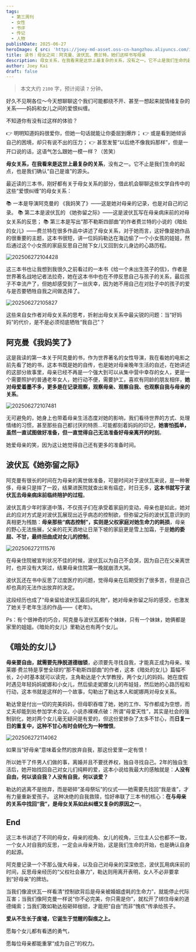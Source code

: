 ```yaml
---
tags:
  - 第三周刊
  - 女性
  - 书评
  - 传记
  - 人物
publishDate: 2025-06-27
heroImage: { src: 'https://joey-md-asset.oss-cn-hangzhou.aliyuncs.com/img/202506272104428.png', inferSize: true}
title: 读书｜母女之间：阿克曼、波伏瓦、费兰特，她们这样书写母亲
description: 母女关系，在我看来是这世上最复杂的关系，没有之一。它不止是我们生命的起点，也是我们确认“自己是谁”的源头。
author: Joey Kai
draft: false
---
```


> 本文大约 `2100` 字，预计阅读 `7` 分钟。

好久不见啊各位～今天想聊聊这个我们可能都绕不开、甚至一想起来就情绪复杂的关系——妈妈和女儿之间的爱恨纠缠。

不知道你有没有过这样的体验？

👉 明明知道妈妈很爱你，但她一句话就能让你委屈到爆炸；
👉 或是看到她倾诉自己的困境，却只有说不出的压力；
👉 甚至发誓“以后绝不像我妈那样”，但是一开口说的话，这语气怎么跟她一模一样？（苦笑）

**母女关系，在我看来是这世上最复杂的关系**，没有之一。它不止是我们生命的起点，也是我们确认“自己是谁”的源头。

最近读的三本书，刚好都有关于母女关系的部分，借此机会聊聊这些文学自传中的这些“爱恨纠缠”的母女关系：

📚 一本是导演阿克曼的 《我妈笑了》——这是她对母亲的记录，也是对自己的记录。
📚 第二本是波伏瓦的 《她弥留之际》——这是波伏瓦写在母亲病床前的对母女关系的反思；
📚 第三本是写出“那不勒斯四部曲”的作者费兰特的小说的《暗处的女儿》——费兰特在很多作品中讲述了母女关系，对于她而言，这好像是她作品的很重要的主题，这本书很短，讲一位妈妈勒达在海边偷了一个小女孩的娃娃，然后通过这个小女孩的家庭反思自己抛下女儿又回到女儿身边的心路历程。

![202506272104428](../assets/2025/202506272104428.png)


这三本书也让我想到我很久之前看过的一本书《给一个未出生孩子的信》，作者是世界著名战地记者法拉奇，她在这本书中也在不停反思自己与孩子的关系，最后孩子不幸流产了，但她却感受到了一丝庆幸，因为她不用自己在对肚子中的孩子的爱与是否要牺牲自我之间做选择了。

![202506272105827](../assets/2025/202506272105827.png)


这些来自女作者对母女关系的思考，折射出母女关系中最尖锐的问题：当“好妈妈”的代价，是不是必须彻底牺牲“我自己”？

## 阿克曼《我妈笑了》

这是我读的第一本关于阿克曼的书，作为世界著名的女性导演，我在看她的电影之前先看了她的书，这本书既是她的自传，也是她对母亲晚年生活的自述，在她讲述的这部分故事里，母亲已经不再是一个强大到可以从集中营中幸存的女人，更是一个需要照护的普通老年女人，她行动不便，需要护工，喜欢有同龄的朋友相伴，**她对母爱着墨不多，更多是在记录观察，观察母亲、观察自我、也观察自我与母亲的关系**。

![202506272107481](../assets/2025/202506272107481.png)

无可避免的，她身上也带着母亲生活态度对她的影响，我们看待世界的方式、处理情绪的习惯，甚至那些自己都讨厌的特质…可能都刻着妈妈的印记，**她害怕孤单，虽然一直试图做好准备，但一直觉得自己无法准备好母亲离开的时刻**。

她爱母亲的笑，因为这让她觉得自己还有更多的准备时间。


## 波伏瓦《她弥留之际》

阿克曼有很长的时间在为母亲的离世做准备，可是时间对于波伏瓦来说，是一种奢侈，母亲只是摔了一跤，结果进医院就查出来有癌症，时日无多，**这本书就写于波伏瓦去母亲病床前临终陪护的过程**。

波伏瓦青少年时家道中落，不仅孩子们在承受着家庭的变动，母亲也是如此，她对此的应对方式是对波伏瓦展现出近乎病态的控制欲，但弥留之际的波伏瓦意识到的真相更为残酷：**母亲那些“病态控制”，实则是父权家庭对她生命力的耗损**，母亲的野心无法施展，父亲的花天酒地让日渐下坡的家庭更是雪上加霜，于是**她的委屈、不甘，最终扭曲成对女儿的控制**。

![202506272111576](../assets/2025/202506272111576.png)


在母亲住院被宣判状况不佳的时候，波伏瓦以为自己不会哭，因为自己在父亲离世时，也并没有大哭过，结果母亲住院第一晚就崩溃大哭。

波伏瓦还在书中反思了过度医疗的问题，觉得母亲在后期受到了很多苦，但是自己却也真的无法作出放弃的决定。

这段经历也成了“母亲留给波伏瓦最后的礼物”，她对母亲弥留之际的感受，也激发了她关于老年生活的作品——《老年》。

Ps：有个很神奇的巧合，阿克曼与波伏瓦都有个妹妹，只有一个妹妹，她俩都是家里的姐姐。《暗处的女儿》里勒达也有两个女儿。

## 《暗处的女儿》

**母亲要自由，就需要先挣脱道德枷锁**，必须要先寻找自我，才能真正成为母亲。埃莱娜·费兰特是享誉全球的“那不勒斯四部曲”的作者，这本《暗处的女儿》篇幅不长，2小时基本就可以读完，主角勒达是个大学教授，两个女儿的妈妈。她在度假时遇见年轻妈妈妮娜和小女儿，然后偷走妮娜女儿的布娃娃，然后她的心路历程和行动，这本书就是这样的一个故事，勾勒出了勒达本人和妮娜两对母女关系。

勒达曾是付出一切的完美妈妈，但母职吞噬了她，她的工作、写作都成为空想，而丈夫却能到处参加学术会议。小说赤裸裸点破：所谓“母爱天性”，其实是社会的强制驯化，她对两个女儿毫无疑问是有爱的，但这份爱掺杂了太多不甘心，而**日复一日的重复中，这种不甘心有时会转化为一种憎恨**。

![202506272114062](../assets/2025/202506272114062.png)

如果当“好母亲”意味着全然的放弃自我，那这份爱里一定有恨！

所以她干了件男人们做的事，离婚并且不要抚养权，独自寻找自己。2年的独自生活后，她开始找回自己对女儿们纯粹的爱，这本小说给我最大的感触就是：**人没有自由，何以谈自我？人没有自我，何以谈爱？**

勒达的逃离不是抛弃，而是砸碎“圣母祭坛”的仪式——她需要先找回“我是谁”，才有力量重新爱孩子。 这种决绝的自我救赎，恰好串联了三本书的核心：**在与母亲的关系中找回“我”，是母女关系如此纠缠又复杂的原因之一**。


## End

这三本书讲述了不同的母女，母亲的视角、女儿的视角，三位主人公也都不一致，一个女人对自我的反思，一定会从母亲开始，这是我们生命的开始，也是确认自身的起源。

阿克曼记录一个不那么强大母亲，以及自己对母亲的深深依恋，波伏瓦用病床前的时间，反思母亲经历的“父权社会暴力”，勒达则用离开表明，女人不必非要拿到“好母亲”的牌坊。

当我们像波伏瓦一样看清“控制欲背后是母亲被婚姻虚耗的生命力”，就能停止代际互害；当我们像阿克曼一样说“你不必完美，你只需是你”，就松开了绑住母亲的道德绳索；当我们敢如勒达般砸碎枷锁，才能把“自由”而非“愧疚”传承给孩子。

**爱从不生长于废墟，它诞生于觉醒的裂痕之上。**

愿每个女儿都有看透的勇气，

愿每位母亲都能重掌“成为自己”的权力。